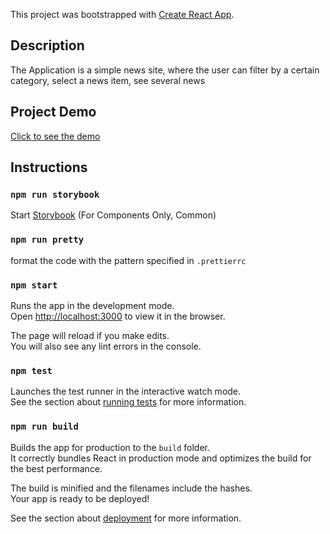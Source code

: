 This project was bootstrapped with [Create React App](https://github.com/facebook/create-react-app).

## Description

The Application is a simple news site, where the user can filter by a certain category, select a news item, see several news

## Project Demo
[Click to see the demo](https://gustavolizze.github.io/simple-react-app/technology)

## Instructions

### `npm run storybook`
Start [Storybook](https://storybook.js.org/) (For Components Only, Common)


### `npm run pretty`
format the code with the pattern specified in `.prettierrc`

### `npm start`

Runs the app in the development mode.<br>
Open [http://localhost:3000](http://localhost:3000) to view it in the browser.

The page will reload if you make edits.<br>
You will also see any lint errors in the console.

### `npm test`

Launches the test runner in the interactive watch mode.<br>
See the section about [running tests](https://facebook.github.io/create-react-app/docs/running-tests) for more information.

### `npm run build`

Builds the app for production to the `build` folder.<br>
It correctly bundles React in production mode and optimizes the build for the best performance.

The build is minified and the filenames include the hashes.<br>
Your app is ready to be deployed!

See the section about [deployment](https://facebook.github.io/create-react-app/docs/deployment) for more information.